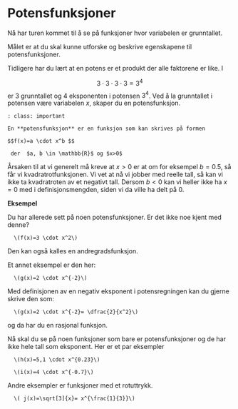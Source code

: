 # Potensfunksjoner

Nå har turen kommet til å se på funksjoner hvor variabelen er grunntallet.

Målet er at du skal kunne utforske og beskrive egenskapene til potensfunksjoner. 

Tidligere har du lært at en potens er et produkt der alle faktorene er like. I 

$$ 3 \cdot 3 \cdot 3 \cdot 3 = 3^4 $$
er $3$ grunntallet og $4$ eksponenten i potensen $3^4$. Ved å la grunntallet i potensen være variabelen $x$, skaper du en potensfunksjon.

```{admonition} Definisjon  
: class: important

En **potensfunksjon** er en funksjon som kan skrives på formen

$$f(x)=a \cdot x^b $$

 der  $a, b \in \mathbb{R}$ og $x>0$ 
```

Årsaken til at vi generelt må kreve at $x>0$ er at om for eksempel $b=0.5$, så får vi kvadratrotfunksjonen. Vi vet at nå vi jobber med reelle tall, så kan vi ikke ta kvadratroten av et negativt tall. Dersom $b<0$ kan vi heller ikke ha $x=0$ med i definisjonsmengden, siden vi da ville ha delt på 0. 

**Eksempel**


Du har allerede sett på noen potensfunksjoner. Er det ikke noe kjent med denne?

      \(f(x)=3 \cdot x^2\)

Den kan også kalles en andregradsfunksjon.

Et annet eksempel er den her:

      \(g(x)=2 \cdot x^{-2}\)

Med definisjonen av en negativ eksponent i potensregningen kan du gjerne skrive den som:

      \(g(x)=2 \cdot x^{-2}= \dfrac{2}{x^2}\)

og da har du en rasjonal funksjon.

Nå skal du se på noen funksjoner som bare er potensfunksjoner og de har ikke hele tall som eksponent. Her er et par eksempler

      \(h(x)=5,1 \cdot x^{0.23}\)

      \(i(x)=4 \cdot x^{-0.7}\)

Andre eksempler er funksjoner med et rotuttrykk.

      \( j(x)=\sqrt[3]{x}= x^{\frac{1}{3}}\)
